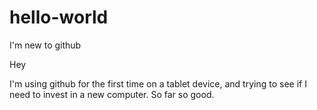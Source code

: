 # hello-world
I'm new to github


Hey

I'm using github for the first time on a tablet device, and trying to see if I need to invest in a new computer.  So far so good.
